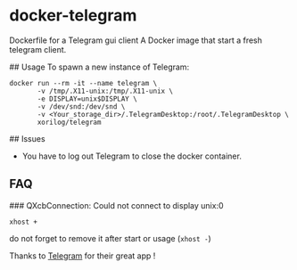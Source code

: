 # docker-telegram
Dockerfile for a Telegram gui client
A Docker image that start a fresh telegram client.

## Usage
To spawn a new instance of Telegram:

```
docker run --rm -it --name telegram \
       -v /tmp/.X11-unix:/tmp/.X11-unix \
       -e DISPLAY=unix$DISPLAY \
       -v /dev/snd:/dev/snd \
       -v <Your_storage_dir>/.TelegramDesktop:/root/.TelegramDesktop \
       xorilog/telegram
```
## Issues
* You have to log out Telegram to close the docker container.

## FAQ
### QXcbConnection: Could not connect to display unix:0
```shell
xhost +
```
do not forget to remove it after start or usage (`xhost -`)  


Thanks to [Telegram](https://telegram.org/) for their great app !
